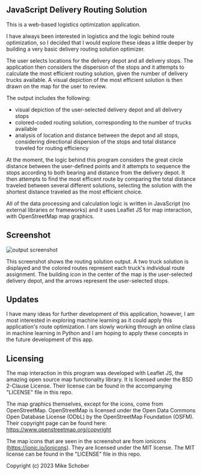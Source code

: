 
## JavaScript Delivery Routing Solution

This is a web-based logistics optimization application. 

I have always been interested in logistics and the logic behind route optimization, so I decided that I would explore these ideas a little deeper by building a very basic delivery routing solution optimizer.

The user selects locations for the delivery depot and all delivery stops. The application then considers the dispersion of the stops and it attempts to calculate the most efficient routing solution, given the number of delivery trucks available. A visual depiction of the most efficient solution is then drawn on the map for the user to review.

The output includes the following:
* visual depiction of the user-selected delivery depot and all delivery stops
* colored-coded routing solution, corresponding to the number of trucks available
* analysis of location and distance between the depot and all stops, considering directional dispersion of the stops and total distance traveled for routing efficiency

At the moment, the logic behind this program considers the great circle distance between the user-defined points and it attempts to sequence the stops according to both bearing and distance from the delivery depot. It then attempts to find the most efficent route by comparing the total distance traveled between several different solutions, selecting the solution with the shortest distance traveled as the most efficient choice.

All of the data processing and calculation logic is written in JavaScript (no external libraries or frameworks) and it uses Leaflet JS for map interaction, with OpenStreetMap map graphics.

## Screenshot
![output screenshot](https://github.com/Runningman47/delivery-routing-solution/blob/main/screenshot1.jpg)

This screenshot shows the routing solution output. A two truck solution is displayed and the colored routes represent each truck's individual route assignment. The building icon in the center of the map is the user-selected delivery depot, and the arrows represent the user-selected stops.

## Updates
I have many ideas for further development of this application, however, I am most interested in exploring machine learning as it could apply this application's route optimization. I am slowly working through an online class in machine learning in Python and I am hoping to apply these concepts in the future development of this app.

## Licensing
The map interaction in this program was developed with Leaflet JS, the amazing open source map functionality library. It is licensed under the BSD 2-Clause License. Their license can be found in the accompanying "LICENSE" file in this repo.
    
The map graphics themselves, except for the icons, come from OpenStreetMap. OpenStreetMap is licensed under the Open Data Commons Open Database License (ODbL) by the OpenStreetMap Foundation (OSFM). Their copyright page can be found here: https://www.openstreetmap.org/copyright 

The map icons that are seen in the screenshot are from ionicons (https://ionic.io/ionicons). They are licensed under the MIT license. The MIT license can be found in the "LICENSE" file in this repo.

Copyright (c) 2023 Mike Schober

